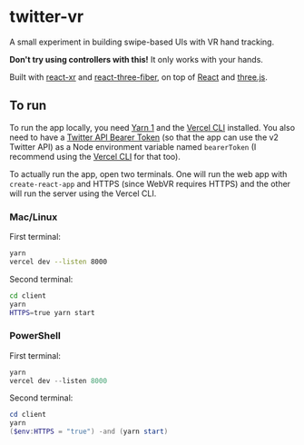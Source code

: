 # twitter-vr

A small experiment in building swipe-based UIs with VR hand tracking.

**Don't try using controllers with this!** It only works with your hands.

Built with [react-xr](https://github.com/pmndrs/react-xr) and [react-three-fiber](https://github.com/pmndrs/react-three-fiber), on top of [React](https://github.com/facebook/react) and [three.js](https://github.com/mrdoob/three.js/).

## To run

To run the app locally, you need [Yarn 1](https://classic.yarnpkg.com/lang/en/) and the [Vercel CLI](https://vercel.com/docs/cli) installed. You also need to have a [Twitter API Bearer Token](https://developer.twitter.com/en/docs/authentication/oauth-2-0/bearer-tokens) (so that the app can use the v2 Twitter API) as a Node environment variable named `bearerToken` (I recommend using the [Vercel CLI](https://vercel.com/docs/cli#commands/env) for that too).

To actually run the app, open two terminals. One will run the web app with `create-react-app` and HTTPS (since WebVR requires HTTPS) and the other will run the server using the Vercel CLI.

### Mac/Linux

First terminal:

```bash
yarn
vercel dev --listen 8000
```

Second terminal:

```bash
cd client
yarn
HTTPS=true yarn start
```

### PowerShell

First terminal:

```powershell
yarn
vercel dev --listen 8000
```

Second terminal:

```powershell
cd client
yarn
($env:HTTPS = "true") -and (yarn start)
```
